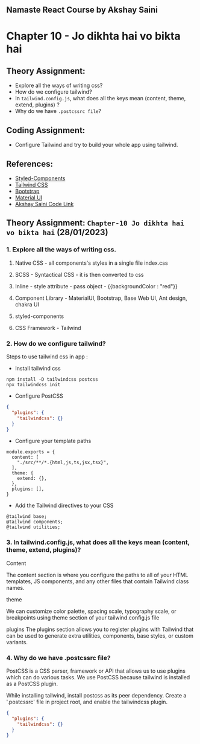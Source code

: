 ## Namaste React Course by Akshay Saini
# Chapter 10 - Jo dikhta hai vo bikta hai


## Theory Assignment:
- Explore all the ways of writing css?
- How do we configure tailwind?
- In `tailwind.config.js`, what does all the keys mean (content, theme, extend, plugins) ?
- Why do we have `.postcssrc file`?


## Coding Assignment:
- Configure Tailwind and try to build your whole app using tailwind.

## References:
- [Styled-Components](https://styled-components.com/)
- [Tailwind CSS](https://tailwindcss.com/)
- [Bootstrap](https://getbootstrap.com/)
- [Material UI](https://mui.com/)
- [Akshay Saini Code Link](https://bitbucket.org/namastedev/namaste-react-live/src/master/)


## Theory Assignment: `Chapter-10 Jo dikhta hai vo bikta hai` (28/01/2023)

### 1. Explore all the ways of writing css.

1. Native CSS - all components's styles in a single file index.css

2. SCSS - Syntactical CSS - it is then converted to css 

3. Inline - style attribute - pass object - {{backgroundColor : "red"}}

4. Component Library - MaterialUI, Bootstrap, Base Web UI, Ant design, chakra UI

5. styled-components 

6. CSS Framework - Tailwind 

### 2. How do we configure tailwind?

<ans>Steps to use tailwind css in app : </ans>
- Install tailwind css
```
npm install -D tailwindcss postcss
npx tailwindcss init
```
- Configure PostCSS
```json
{
  "plugins": {
    "tailwindcss": {}
  }
}
```

- Configure your template paths

```
module.exports = {
  content: [
    "./src/**/*.{html,js,ts,jsx,tsx}",
  ],
  theme: {
    extend: {},
  },
  plugins: [],
}
```
- Add the Tailwind directives to your CSS
```
@tailwind base;
@tailwind components;
@tailwind utilities;
```

### 3. In tailwind.config.js, what does all the keys mean (content, theme, extend, plugins)?

Content 

The content section is where you configure the paths to all of your HTML templates, JS components, and any other files that contain Tailwind class names.

theme 

We can customize color palette, spacing scale, typography scale, or breakpoints using theme section of your tailwind.config.js file

plugins 
The plugins section allows you to register plugins with Tailwind that can be used to generate extra utilities, components, base styles, or custom variants.


### 4. Why do we have .postcssrc file?

PostCSS is a CSS parser, framework or API that allows us to use plugins which can do various tasks. We use PostCSS because tailwind is installed as a PostCSS plugin. 

While installing tailwind, install postcss as its peer dependency. Create a '.postcssrc' file in project root, and enable the tailwindcss plugin.

```json
{
  "plugins": {
    "tailwindcss": {}
  }
}
```
